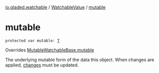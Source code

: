 [io.gladed.watchable](../index.md) / [WatchableValue](index.md) / [mutable](./mutable.md)

# mutable

`protected var mutable: `[`T`](index.md#T)

Overrides [MutableWatchableBase.mutable](../-mutable-watchable-base/mutable.md)

The underlying mutable form of the data this object. When changes are applied, [changes](../-mutable-watchable-base/changes.md) must be updated.

